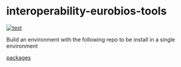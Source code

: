 # interoperability-eurobios-tools
[![test](https://github.com/eurobios-scb/interoperability-eurobios-tools/actions/workflows/operability.yml/badge.svg?event=push)]()

Build an environment with the following repo to be install in a single environment

[packages](requirements.txt)
